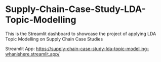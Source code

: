 # Supply-Chain-Case-Study-LDA-Topic-Modelling
This is the Streamlit dashboard to showcase the project of applying LDA Topic Modelling on Supply Chain Case Studies

Streamlit App: https://supply-chain-case-study-lda-topic-modelling-whanishere.streamlit.app/ 
